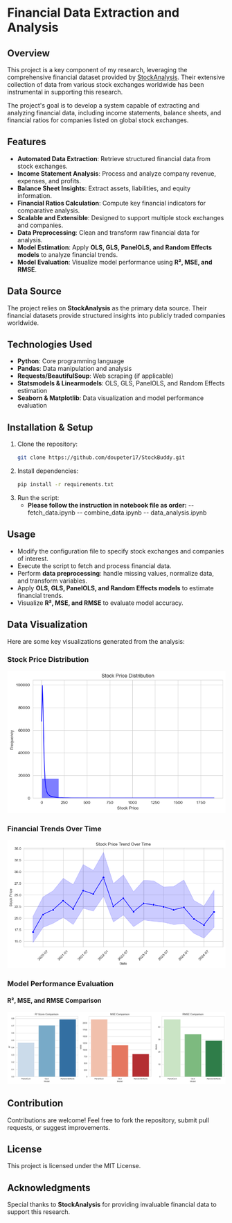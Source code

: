 # Financial Data Extraction and Analysis

## Overview
This project is a key component of my research, leveraging the comprehensive financial dataset provided by [StockAnalysis](https://stockanalysis.com/). Their extensive collection of data from various stock exchanges worldwide has been instrumental in supporting this research. 

The project's goal is to develop a system capable of extracting and analyzing financial data, including income statements, balance sheets, and financial ratios for companies listed on global stock exchanges.

## Features
- **Automated Data Extraction**: Retrieve structured financial data from stock exchanges.
- **Income Statement Analysis**: Process and analyze company revenue, expenses, and profits.
- **Balance Sheet Insights**: Extract assets, liabilities, and equity information.
- **Financial Ratios Calculation**: Compute key financial indicators for comparative analysis.
- **Scalable and Extensible**: Designed to support multiple stock exchanges and companies.
- **Data Preprocessing**: Clean and transform raw financial data for analysis.
- **Model Estimation**: Apply **OLS, GLS, PanelOLS, and Random Effects models** to analyze financial trends.
- **Model Evaluation**: Visualize model performance using **R², MSE, and RMSE**.

## Data Source
The project relies on **StockAnalysis** as the primary data source. Their financial datasets provide structured insights into publicly traded companies worldwide.

## Technologies Used
- **Python**: Core programming language
- **Pandas**: Data manipulation and analysis
- **Requests/BeautifulSoup**: Web scraping (if applicable)
- **Statsmodels & Linearmodels**: OLS, GLS, PanelOLS, and Random Effects estimation
- **Seaborn & Matplotlib**: Data visualization and model performance evaluation

## Installation & Setup
1. Clone the repository:
   ```bash
   git clone https://github.com/doupeter17/StockBuddy.git
   ```
2. Install dependencies:
   ```bash
   pip install -r requirements.txt
   ```
3. Run the script:
   - **Please follow the instruction in notebook file as order:**
     -- fetch_data.ipynb
     -- combine_data.ipynb
     -- data_analysis.ipynb
## Usage
- Modify the configuration file to specify stock exchanges and companies of interest.
- Execute the script to fetch and process financial data.
- Perform **data preprocessing**: handle missing values, normalize data, and transform variables.
- Apply **OLS, GLS, PanelOLS, and Random Effects models** to estimate financial trends.
- Visualize **R², MSE, and RMSE** to evaluate model accuracy.
## Data Visualization
Here are some key visualizations generated from the analysis:
### Stock Price Distribution
![Financial Trends](images/stock_distribution.png)

### Financial Trends Over Time
![Financial Trends](images/financial_trends.png)

### Model Performance Evaluation
#### R², MSE, and RMSE Comparison
![Model Evaluation](images/model_evaluation.png)

## Contribution
Contributions are welcome! Feel free to fork the repository, submit pull requests, or suggest improvements.

## License
This project is licensed under the MIT License.

## Acknowledgments
Special thanks to **StockAnalysis** for providing invaluable financial data to support this research.

